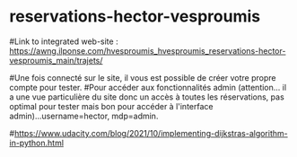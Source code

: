 # reservations-hector-vesproumis
#Link to integrated web-site : https://awng.ilponse.com/hvesproumis_hvesproumis_reservations-hector-vesproumis_main/trajets/

#Une fois connecté sur le site, il vous est possible de créer votre propre compte pour tester.
#Pour accéder aux fonctionnalités admin (attention... il a une vue particulière du site donc un accès à toutes les réservations, pas optimal pour tester mais bon pour accéder à l'interface admin)...username=hector, mdp=admin.





#https://www.udacity.com/blog/2021/10/implementing-dijkstras-algorithm-in-python.html
